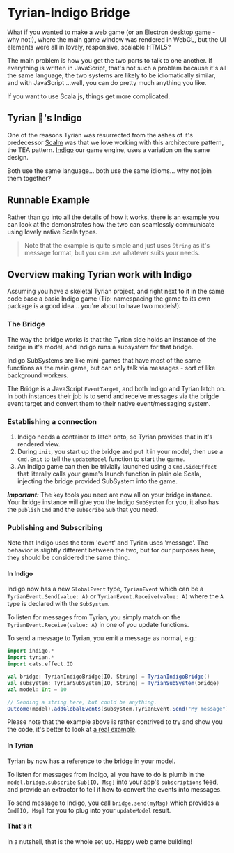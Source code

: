 # Tyrian-Indigo Bridge

What if you wanted to make a web game (or an Electron desktop game - why not!), where the main game window was rendered in WebGL, but the UI elements were all in lovely, responsive, scalable HTML5?

The main problem is how you get the two parts to talk to one another. If everything is written in JavaScript, that's not such a problem because it's all the same language, the two systems are likely to be idiomatically similar, and with JavaScript ...well, you can do pretty much anything you like.

If you want to use Scala.js, things get more complicated.

## Tyrian 💜's Indigo

One of the reasons Tyrian was resurrected from the ashes of it's predecessor [Scalm](https://github.com/julienrf/scalm) was that we love working with this architecture pattern, the TEA pattern. [Indigo](https://indigoengine.io/) our game engine, uses a variation on the same design.

Both use the same language... both use the same idioms... why not join them together?

## Runnable Example

Rather than go into all the details of how it works, there is an [example](https://github.com/PurpleKingdomGames/tyrian/tree/main/examples) you can look at the demonstrates how the two can seamlessly communicate using lovely native Scala types.

> Note that the example is quite simple and just uses `String` as it's message format, but you can use whatever suits your needs.

## Overview making Tyrian work with Indigo

Assuming you have a skeletal Tyrian project, and right next to it in the same code base a basic Indigo game (Tip: namespacing the game to its own package is a good idea... you're about to have two models!):

### The Bridge

The way the bridge works is that the Tyrian side holds an instance of the bridge in it's model, and Indigo runs a subsystem for that bridge.

Indigo SubSystems are like mini-games that have most of the same functions as the main game, but can only talk via messages - sort of like background workers.

The Bridge is a JavaScript `EventTarget`, and both Indigo and Tyrian latch on. In both instances their job is to send and receive messages via the brigde event target and convert them to their native event/messaging system.

### Establishing a connection

1. Indigo needs a container to latch onto, so Tyrian provides that in it's rendered view.
1. During `init`, you start up the bridge and put it in your model, then use a `Cmd.Emit` to tell the `updateModel` function to start the game.
1. An Indigo game can then be trivially launched using a `Cmd.SideEffect` that literally calls your game's launch function in plain ole Scala, injecting the bridge provided SubSystem into the game.

***Important:*** The key tools you need are now all on your bridge instance. Your bridge instance will give you the Indigo `SubSystem` for you, it also has the `publish` `Cmd` and the `subscribe` `Sub` that you need.

### Publishing and Subscribing

Note that Indigo uses the term 'event' and Tyrian uses 'message'. The behavior is slightly different between the two, but for our purposes here, they should be considered the same thing.

#### In Indigo

Indigo now has a new `GlobalEvent` type, `TyrianEvent` which can be a `TyrianEvent.Send(value: A)` or `TyrianEvent.Receive(value: A)` where the `A` type is declared with the `SubSystem`.

To listen for messages from Tyrian, you simply match on the `TyrianEvent.Receive(value: A)` in one of you update functions.

To send a message to Tyrian, you emit a message as normal, e.g.:

```scala mdoc:js
import indigo.*
import tyrian.*
import cats.effect.IO

val bridge: TyrianIndigoBridge[IO, String] = TyrianIndigoBridge()
val subsystem: TyrianSubSystem[IO, String] = TyrianSubSystem(bridge)
val model: Int = 10

// Sending a string here, but could be anything.
Outcome(model).addGlobalEvents(subsystem.TyrianEvent.Send("My message"))
```

Please note that the example above is rather contrived to try and show you the code, it's better to look at [a real example](https://github.com/PurpleKingdomGames/tyrian/blob/main/examples/indigo/src/main/scala/example/game/MyAwesomeGame.scala#L58).

#### In Tyrian

Tyrian by now has a reference to the bridge in your model.

To listen for messages from Indigo, all you have to do is plumb in the `model.bridge.subscribe` `Sub[IO, Msg]` into your app's `subscriptions` feed, and provide an extractor to tell it how to convert the events into messages.

To send message to Indigo, you call `bridge.send(myMsg)` which provides a `Cmd[IO, Msg]` for you to plug into your `updateModel` result.

#### That's it

In a nutshell, that is the whole set up. Happy web game building!
